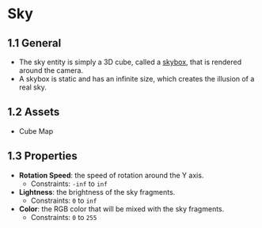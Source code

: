 # Sky

## 1.1 General

- The sky entity is simply a 3D cube, called a [skybox](https://en.wikipedia.org/wiki/Skybox_(video_games)), that is rendered around the camera.
- A skybox is static and has an infinite size, which creates the illusion of a real sky.

## 1.2 Assets

- Cube Map

## 1.3 Properties

- **Rotation Speed**: the speed of rotation around the Y axis.
  - Constraints: `-inf` to `inf`
- **Lightness**: the brightness of the sky fragments.
  - Constraints: `0` to `inf`
- **Color**: the RGB color that will be mixed with the sky fragments.
  - Constraints: `0` to `255`